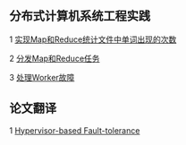 ## 分布式计算机系统工程实践

1 [实现Map和Reduce统计文件中单词出现的次数](https://github.com/luofengmacheng/distributed_system/blob/master/mapreduce1.md)

2 [分发Map和Reduce任务](https://github.com/luofengmacheng/distributed_system/blob/master/mapreduce2.md)

3 [处理Worker故障](https://github.com/luofengmacheng/distributed_system/blob/master/mapreduce3.md)

## 论文翻译

1 [Hypervisor-based Fault-tolerance](https://github.com/luofengmacheng/distributed_system/blob/master/hypervisor.md)
